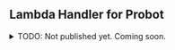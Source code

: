 ## Lambda Handler for Probot



<details>
<summary>TODO: Not published yet. Coming soon.</summary>

```shell
$ npm install @probot/serverless-lambda
```

```javascript
# serverless.js
const serverless = require('@probot/serverless-lambda');
const plugin = require('./')
module.exports.probot = serverless(plugin)
```

</details>
